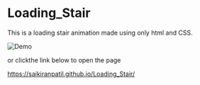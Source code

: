 # Loading_Stair
This is a loading stair animation made using only html and CSS.

![Demo](https://user-images.githubusercontent.com/84263946/129078410-eea29dfd-b30d-4292-aba0-46a19e818e16.gif)

or clickthe link below to open the page


https://saikiranpatil.github.io/Loading_Stair/
